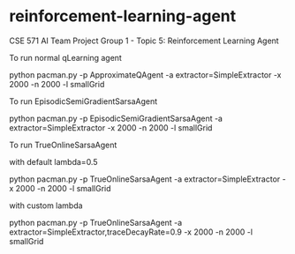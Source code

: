 # reinforcement-learning-agent
CSE 571 AI Team Project Group 1 - Topic 5: Reinforcement Learning Agent

To run normal qLearning agent

python pacman.py -p ApproximateQAgent -a extractor=SimpleExtractor -x 2000 -n 2000 -l smallGrid

To run EpisodicSemiGradientSarsaAgent

python pacman.py -p EpisodicSemiGradientSarsaAgent -a extractor=SimpleExtractor -x 2000 -n 2000 -l smallGrid

To run TrueOnlineSarsaAgent

with default lambda=0.5

python pacman.py -p TrueOnlineSarsaAgent -a extractor=SimpleExtractor -x 2000 -n 2000 -l smallGrid

with custom lambda

python pacman.py -p TrueOnlineSarsaAgent -a extractor=SimpleExtractor,traceDecayRate=0.9 -x 2000 -n 2000 -l smallGrid